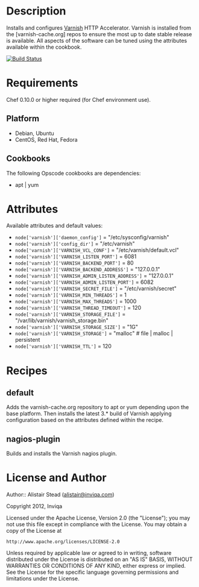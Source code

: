 # Description

Installs and configures [Varnish](https://www.varnish-cache.org/) HTTP Accelerator. Varnish is installed from the [varnish-cache.org] repos to ensure the most up to date stable release is available. All aspects of the software can be tuned using the attributes available within the cookbook.

[![Build Status](https://secure.travis-ci.org/inviqa/chef-varnish.png?branch=master)](http://travis-ci.org/inviqa/chef-varnish)

# Requirements

Chef 0.10.0 or higher required (for Chef environment use).

## Platform

* Debian, Ubuntu
* CentOS, Red Hat, Fedora

## Cookbooks

The following Opscode cookbooks are dependencies:

* apt | yum

# Attributes

Available attributes and default values:

* `node['varnish']['daemon_config']` = "/etc/sysconfig/varnish"
* `node['varnish']['config_dir']` = "/etc/varnish"
* `node['varnish']['VARNISH_VCL_CONF']` = "/etc/varnish/default.vcl"
* `node['varnish']['VARNISH_LISTEN_PORT']` = 6081
* `node['varnish']['VARNISH_BACKEND_PORT']` = 80
* `node['varnish']['VARNISH_BACKEND_ADDRESS']` = "127.0.0.1"
* `node['varnish']['VARNISH_ADMIN_LISTEN_ADDRESS']` = "127.0.0.1"
* `node['varnish']['VARNISH_ADMIN_LISTEN_PORT']` = 6082
* `node['varnish']['VARNISH_SECRET_FILE']` = "/etc/varnish/secret"
* `node['varnish']['VARNISH_MIN_THREADS']` = 1
* `node['varnish']['VARNISH_MAX_THREADS']` = 1000
* `node['varnish']['VARNISH_THREAD_TIMEOUT']` = 120
* `node['varnish']['VARNISH_STORAGE_FILE']` = "/var/lib/varnish/varnish_storage.bin"
* `node['varnish']['VARNISH_STORAGE_SIZE']` = "1G"
* `node['varnish']['VARNISH_STORAGE']` = "malloc" # file | malloc | persistent
* `node['varnish']['VARNISH_TTL']` = 120


# Recipes

## default

Adds the varnish-cache.org repository to apt or yum depending upon the base platform. Then installs the latest 3.* build of Varnish applying configuration based on the attributes defined within the recipe.

## nagios-plugin

Builds and installs the Varnish nagios plugin.

# License and Author

Author:: Alistair Stead (alistair@inviqa.com)

Copyright 2012, Inviqa

Licensed under the Apache License, Version 2.0 (the "License");
you may not use this file except in compliance with the License.
You may obtain a copy of the License at

    http://www.apache.org/licenses/LICENSE-2.0

Unless required by applicable law or agreed to in writing, software
distributed under the License is distributed on an "AS IS" BASIS,
WITHOUT WARRANTIES OR CONDITIONS OF ANY KIND, either express or implied.
See the License for the specific language governing permissions and
limitations under the License.

